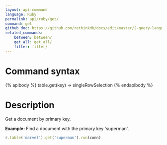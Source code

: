 ```yaml
---
layout: api-command 
language: Ruby
permalink: api/ruby/get/
command: get 
github_doc: https://github.com/rethinkdb/docs/edit/master/2-query-language/api/ruby/selecting-data/get.md
related_commands:
    between: between/
    get_all: get_all/
    filter: filter/
---
```



# Command syntax #

{% apibody %}
table.get(key) &rarr; singleRowSelection
{% endapibody %}

# Description #

Get a document by primary key.

__Example:__ Find a document with the primary key 'superman'.

```rb
r.table('marvel').get('superman').run(conn)
```

